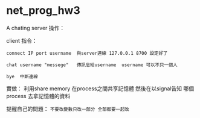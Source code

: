 # net_prog_hw3
A chating server
操作：

  client 指令：
   
    connect IP port username  與server連線 127.0.0.1 8700 設定好了

    chat username "messege"   傳訊息給username  username 可以不只一個人

    bye  中斷連線

實做：
  利用share memory 在process之間共享記憶體
  然後在以signal告知 哪個process 去拿記憶體的資料
  
提醒自己的問題：  ```不要改變數只改一部分 全部都要一起改```
